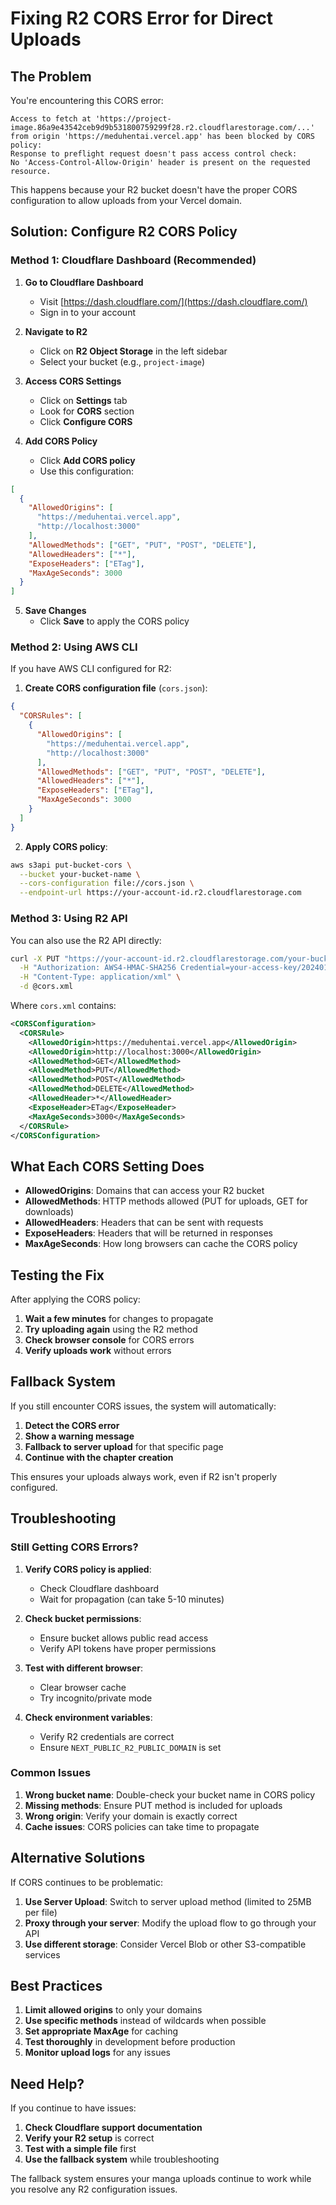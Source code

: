 # Fixing R2 CORS Error for Direct Uploads

## The Problem

You're encountering this CORS error:
```
Access to fetch at 'https://project-image.86a9e43542ceb9d9b531800759299f28.r2.cloudflarestorage.com/...' 
from origin 'https://meduhentai.vercel.app' has been blocked by CORS policy: 
Response to preflight request doesn't pass access control check: 
No 'Access-Control-Allow-Origin' header is present on the requested resource.
```

This happens because your R2 bucket doesn't have the proper CORS configuration to allow uploads from your Vercel domain.

## Solution: Configure R2 CORS Policy

### Method 1: Cloudflare Dashboard (Recommended)

1. **Go to Cloudflare Dashboard**
   - Visit [https://dash.cloudflare.com/](https://dash.cloudflare.com/)
   - Sign in to your account

2. **Navigate to R2**
   - Click on **R2 Object Storage** in the left sidebar
   - Select your bucket (e.g., `project-image`)

3. **Access CORS Settings**
   - Click on **Settings** tab
   - Look for **CORS** section
   - Click **Configure CORS**

4. **Add CORS Policy**
   - Click **Add CORS policy**
   - Use this configuration:

```json
[
  {
    "AllowedOrigins": [
      "https://meduhentai.vercel.app",
      "http://localhost:3000"
    ],
    "AllowedMethods": ["GET", "PUT", "POST", "DELETE"],
    "AllowedHeaders": ["*"],
    "ExposeHeaders": ["ETag"],
    "MaxAgeSeconds": 3000
  }
]
```

5. **Save Changes**
   - Click **Save** to apply the CORS policy

### Method 2: Using AWS CLI

If you have AWS CLI configured for R2:

1. **Create CORS configuration file** (`cors.json`):
```json
{
  "CORSRules": [
    {
      "AllowedOrigins": [
        "https://meduhentai.vercel.app",
        "http://localhost:3000"
      ],
      "AllowedMethods": ["GET", "PUT", "POST", "DELETE"],
      "AllowedHeaders": ["*"],
      "ExposeHeaders": ["ETag"],
      "MaxAgeSeconds": 3000
    }
  ]
}
```

2. **Apply CORS policy**:
```bash
aws s3api put-bucket-cors \
  --bucket your-bucket-name \
  --cors-configuration file://cors.json \
  --endpoint-url https://your-account-id.r2.cloudflarestorage.com
```

### Method 3: Using R2 API

You can also use the R2 API directly:

```bash
curl -X PUT "https://your-account-id.r2.cloudflarestorage.com/your-bucket-name?cors" \
  -H "Authorization: AWS4-HMAC-SHA256 Credential=your-access-key/20240101/auto/s3/aws4_request" \
  -H "Content-Type: application/xml" \
  -d @cors.xml
```

Where `cors.xml` contains:
```xml
<CORSConfiguration>
  <CORSRule>
    <AllowedOrigin>https://meduhentai.vercel.app</AllowedOrigin>
    <AllowedOrigin>http://localhost:3000</AllowedOrigin>
    <AllowedMethod>GET</AllowedMethod>
    <AllowedMethod>PUT</AllowedMethod>
    <AllowedMethod>POST</AllowedMethod>
    <AllowedMethod>DELETE</AllowedMethod>
    <AllowedHeader>*</AllowedHeader>
    <ExposeHeader>ETag</ExposeHeader>
    <MaxAgeSeconds>3000</MaxAgeSeconds>
  </CORSRule>
</CORSConfiguration>
```

## What Each CORS Setting Does

- **AllowedOrigins**: Domains that can access your R2 bucket
- **AllowedMethods**: HTTP methods allowed (PUT for uploads, GET for downloads)
- **AllowedHeaders**: Headers that can be sent with requests
- **ExposeHeaders**: Headers that will be returned in responses
- **MaxAgeSeconds**: How long browsers can cache the CORS policy

## Testing the Fix

After applying the CORS policy:

1. **Wait a few minutes** for changes to propagate
2. **Try uploading again** using the R2 method
3. **Check browser console** for CORS errors
4. **Verify uploads work** without errors

## Fallback System

If you still encounter CORS issues, the system will automatically:

1. **Detect the CORS error**
2. **Show a warning message**
3. **Fallback to server upload** for that specific page
4. **Continue with the chapter creation**

This ensures your uploads always work, even if R2 isn't properly configured.

## Troubleshooting

### Still Getting CORS Errors?

1. **Verify CORS policy is applied**:
   - Check Cloudflare dashboard
   - Wait for propagation (can take 5-10 minutes)

2. **Check bucket permissions**:
   - Ensure bucket allows public read access
   - Verify API tokens have proper permissions

3. **Test with different browser**:
   - Clear browser cache
   - Try incognito/private mode

4. **Check environment variables**:
   - Verify R2 credentials are correct
   - Ensure `NEXT_PUBLIC_R2_PUBLIC_DOMAIN` is set

### Common Issues

1. **Wrong bucket name**: Double-check your bucket name in CORS policy
2. **Missing methods**: Ensure PUT method is included for uploads
3. **Wrong origin**: Verify your domain is exactly correct
4. **Cache issues**: CORS policies can take time to propagate

## Alternative Solutions

If CORS continues to be problematic:

1. **Use Server Upload**: Switch to server upload method (limited to 25MB per file)
2. **Proxy through your server**: Modify the upload flow to go through your API
3. **Use different storage**: Consider Vercel Blob or other S3-compatible services

## Best Practices

1. **Limit allowed origins** to only your domains
2. **Use specific methods** instead of wildcards when possible
3. **Set appropriate MaxAge** for caching
4. **Test thoroughly** in development before production
5. **Monitor upload logs** for any issues

## Need Help?

If you continue to have issues:

1. **Check Cloudflare support documentation**
2. **Verify your R2 setup** is correct
3. **Test with a simple file** first
4. **Use the fallback system** while troubleshooting

The fallback system ensures your manga uploads continue to work while you resolve any R2 configuration issues.
